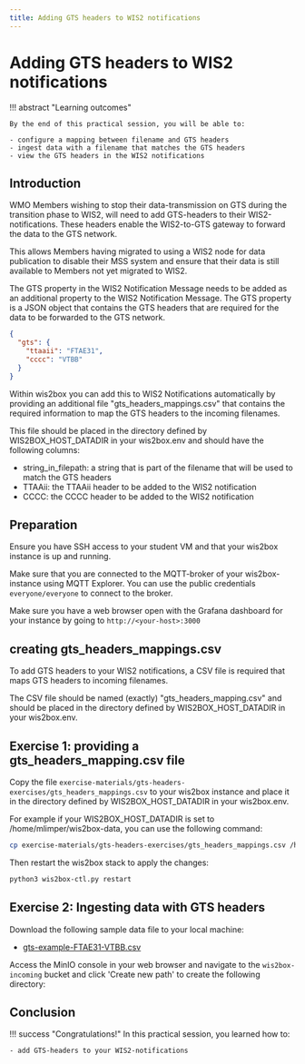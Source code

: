 ```yaml
---
title: Adding GTS headers to WIS2 notifications
---
```


# Adding GTS headers to WIS2 notifications

!!! abstract "Learning outcomes"

    By the end of this practical session, you will be able to:
    
    - configure a mapping between filename and GTS headers
    - ingest data with a filename that matches the GTS headers
    - view the GTS headers in the WIS2 notifications

## Introduction

WMO Members wishing to stop their data-transmission on GTS during the transition phase to WIS2, will need to add GTS-headers to their WIS2-notifications. These headers enable the WIS2-to-GTS gateway to forward the data to the GTS network.

This allows Members having migrated to using a WIS2 node for data publication to disable their MSS system and ensure that their data is still available to Members not yet migrated to WIS2.

The GTS property in the WIS2 Notification Message needs to be added as an additional property to the WIS2 Notification Message. The GTS property is a JSON object that contains the GTS headers that are required for the data to be forwarded to the GTS network.

```json
{
  "gts": {
    "ttaaii": "FTAE31",
    "cccc": "VTBB"
  }
}
```

Within wis2box you can add this to WIS2 Notifications automatically by providing an additional file "gts_headers_mappings.csv" that contains the required information to map the GTS headers to the incoming filenames.

This file should be placed in the directory defined by WIS2BOX_HOST_DATADIR in your wis2box.env and should have the following columns:

- string_in_filepath: a string that is part of the filename that will be used to match the GTS headers
- TTAAii: the TTAAii header to be added to the WIS2 notification
- CCCC: the CCCC header to be added to the WIS2 notification

## Preparation

Ensure you have SSH access to your student VM and that your wis2box instance is up and running.

Make sure that you are connected to the MQTT-broker of your wis2box-instance using MQTT Explorer. You can use the public credentials `everyone/everyone` to connect to the broker.

Make sure you have a web browser open with the Grafana dashboard for your instance by going to `http://<your-host>:3000`

## creating gts_headers_mappings.csv

To add GTS headers to your WIS2 notifications, a CSV file is required that maps GTS headers to incoming filenames.

The CSV file should be named (exactly) "gts_headers_mapping.csv" and should be placed in the directory defined by WIS2BOX_HOST_DATADIR in your wis2box.env. 

## Exercise 1: providing a gts_headers_mapping.csv file
    
Copy the file `exercise-materials/gts-headers-exercises/gts_headers_mappings.csv` to your wis2box instance and place it in the directory defined by WIS2BOX_HOST_DATADIR in your wis2box.env.

For example if your WIS2BOX_HOST_DATADIR is set to /home/mlimper/wis2box-data, you can use the following command:

```bash
cp exercise-materials/gts-headers-exercises/gts_headers_mappings.csv /home/mlimper/wis2box-data
```

Then restart the wis2box stack to apply the changes:

```bash
python3 wis2box-ctl.py restart
```

## Exercise 2: Ingesting data with GTS headers

Download the following sample data file to your local machine:

- [gts-example-FTAE31-VTBB.csv](/sample-data/A_SMRO01YRBK171200_C_EDZW_20240717120502.txt)

Access the MinIO console in your web browser and navigate to the `wis2box-incoming` bucket and click 'Create new path' to create the following directory:


## Conclusion

!!! success "Congratulations!"
    In this practical session, you learned how to:

    - add GTS-headers to your WIS2-notifications
